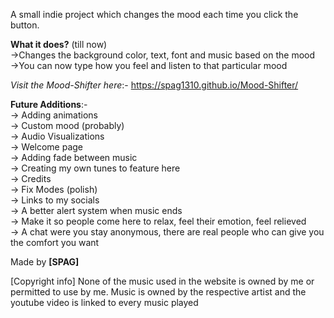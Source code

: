 A small indie project which changes the mood each time you click the button.

**What it does?** (till now) <br>
->Changes the background color, text, font and music based on the mood <br>
->You can now type how you feel and listen to that particular mood <br>

_Visit the Mood-Shifter here_:- https://spag1310.github.io/Mood-Shifter/

**Future Additions**:- <br>
-> Adding animations <br>
-> Custom mood (probably) <br>
-> Audio Visualizations <br>
-> Welcome page <br>
-> Adding fade between music <br>
-> Creating my own tunes to feature here <br>
-> Credits <br>
-> Fix Modes (polish) <br>
-> Links to my socials <br>
-> A better alert system when music ends <br>
-> Make it so people come here to relax, feel their emotion, feel relieved <br>
-> A chat were you stay anonymous, there are real people who can give you the comfort you want <br>

Made by **[SPAG]**

[Copyright info]
None of the music used in the website is owned by me or permitted to use by me. Music is owned by the respective artist and the youtube video is linked to every music played